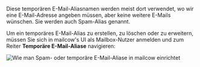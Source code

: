 Diese temporären E-Mail-Aliasnamen werden meist dort verwendet, wo wir eine E-Mail-Adresse angeben müssen, aber keine weitere E-Mails wünschen. Sie werden auch Spam-Alias genannt.

Um ein temporäres E-Mail-Alias zu erstellen, zu löschen oder zu erweitern, müssen Sie sich in mailcow's UI als Mailbox-Nutzer anmelden und zum Reiter **Temporäre E-Mail-Aliase** navigieren:

![Wie man Spam- oder temporäre E-Mail-Aliase in mailcow einrichtet](../assets/images/manual-guides/mailcow-spamalias.de.png)